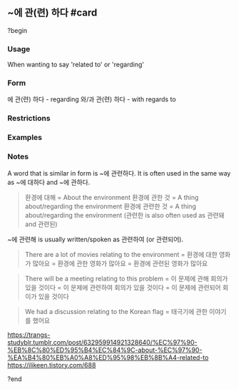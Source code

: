 ## ~에 관(련) 하다 #card
?begin
### Usage
When wanting to say 'related to' or 'regarding'

### Form
에 관(련) 하다 - regarding
와/과 관(련) 하다 - with regards to
### Restrictions

### Examples

### Notes
A word that is similar in form is ~에 관련하다. It is often used in the same way as ~에 대하다 and ~에 관하다.

> 환경에 대해 = About the environment
> 환경에 관한 것 = A thing about/regarding the environment
> 환경에 관련한 것 = A thing about/regarding the environment (관련한 is also often used as 관련돼 and 관련된)

~에 관련해 is usually written/spoken as 관련하여 (or 관련되어).

> There are a lot of movies relating to the environment
> = 환경에 대한 영화가 많아요
> = 환경에 관한 영화가 많아요
> = 환경에 관련된 영화가 많아요

> There will be a meeting relating to this problem
> = 이 문제에 관해 회의가 있을 것이다
> = 이 문제에 관련하여 회의가 있을 것이다
> = 이 문제에 관련되어 회이가 있을 것이다

> We had a discussion relating to the Korean flag
> = 태극기에 관한 이야기를 했어요

https://trangs-studyblr.tumblr.com/post/632959914921328640/%EC%97%90-%EB%8C%80%ED%95%B4%EC%84%9C-about-%EC%97%90-%EA%B4%80%EB%A0%A8%ED%95%98%EB%8B%A4-related-to
https://ilikeen.tistory.com/688
<!--SR:!2025-07-07,1,230-->
?end

